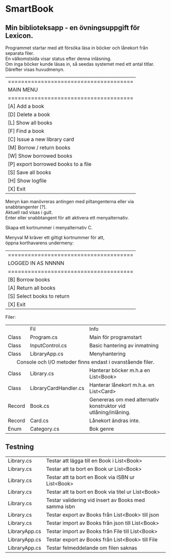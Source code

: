 # SmartBook

## Min biblioteksapp - en övningsuppgift för Lexicon.

Programmet startar med att försöka läsa in böcker och lånekort från separata filer.  
En välkomstsida visar status efter denna inläsning.  
Om inga böcker kunde läsas in, så seedas systemet med ett antal titlar.  
Därefter visas huvudmenyn.  
  
<table>
<tr><td>======================================</td></tr>
<tr><td>MAIN MENU</td></tr>
<tr><td>======================================</td></tr>
<tr><td>[A] Add a book</td></tr>
<tr><td>[D] Delete a book</td></tr>
<tr><td>[L] Show all books</td></tr>
<tr><td>[F] Find a book</td></tr>
<tr><td>[C] Issue a new library card</td></tr>
<tr><td>[M] Borrow / return books</td></tr>
<tr><td>[W] Show borrowed books</td></tr>
<tr><td>[P] export borrowed books to a file</td></tr>
<tr><td>[S] Save all books </td></tr>
<tr><td>[H] Show logfile</td></tr>
<tr><td>[X] Exit</td></tr>
</table>
  
Menyn kan manövreras antingen med piltangenterna eller via snabbtangenter [?].  
Aktuell rad visas i gult.  
Enter eller snabbtangent för att aktivera ett menyalternativ.  
  
Skapa ett kortnummer i menyalternativ C.  
  
Menyval M kräver ett giltigt kortnummer för att,  
öppna korthavarens undermeny:  
  
<table>
<tr><td>======================================</td></tr>
<tr><td>LOGGED IN AS NNNNN</td></tr>
<tr><td>======================================</td></tr>
<tr><td>[B] Borrow books</td></tr>
<tr><td>[A] Return all books</td></tr>
<tr><td>[S] Select books to return</td></tr>
<tr><td>[X] Exit</td></tr>
</table>
  
Filer:  
  
<table>
<th>
	<td>Fil</td>
	<td>Info</td>
</th>
<tr>
	<td>Class</td>
	<td>Program.cs</td>
	<td>Main för programstart</td>
</tr>
<tr>
	<td>Class</td>
	<td>InputControl.cs</td>
	<td>Basic hantering av inmatning</td>
</tr>
<tr>
	<td>Class</td>
	<td>LibraryApp.cs</td>
	<td>Menyhantering</td>
</tr>
<tr>
  <td colspan=3 align="center" >
  Console och I/O metoder finns endast i ovanstående filer. 
  </td></tr>
<tr>
	<td>Class</td>
	<td>Library.cs</td>
	<td>Hanterar böcker m.h.a en List&lt;Book&gt;</td>
</tr>
<tr>
	<td>Class</td>
	<td>LibraryCardHandler.cs</td>
	<td>Hanterar lånekort m.h.a. en List&lt;Card&gt;</td>
</tr>
<tr>
	<td>Record</td>
	<td>Book.cs</td>
	<td>Genereras om med alternativ konstruktor vid utlåning/inlåning.</td>
</tr>
<tr>
	<td>Record</td>
	<td>Card.cs</td>
	<td>Lånekort ändras inte.</td>
</tr>
<tr>
	<td>Enum</td>
	<td>Category.cs</td>
	<td>Bok genre</td>
</tr>

</table>
  
## Testning  
  
<table>
<tr>
   <td>Library.cs</td><td>Testar att lägga till en Book i List&lt;Book&gt;</td>
</tr>
<tr>
   <td>Library.cs</td><td>Testar att ta bort en Book ur List&lt;Book&gt;</td>
</tr>
<tr>
   <td>Library.cs</td><td>Testar att ta bort en Book via ISBN ur List&lt;Book&gt;</td>
</tr>
<tr>
   <td>Library.cs</td><td>Testar att ta bort en Book via titel ur List&lt;Book&gt;</td>
</tr>
<tr>
   <td>Library.cs</td><td>Testar validering vid insert av Books med samma isbn</td>
</tr>
<tr>
   <td>Library.cs</td><td>Testar export av Books från List&lt;Book&gt; till json</td>
</tr>
<tr>
   <td>Library.cs</td><td>Testar import av Books från json till List&lt;Book&gt;</td>
</tr>


<tr>
   <td>LibraryApp.cs</td><td>Testar import av Books från File till List&lt;Book&gt;</td>
</tr>
<tr>
   <td>LibraryApp.cs</td><td>Testar export av Books från List&lt;Book&gt; till File</td>
</tr>
<tr>
   <td>LibraryApp.cs</td><td>Testar felmeddelande om filen saknas </td>
</tr>

</table>








